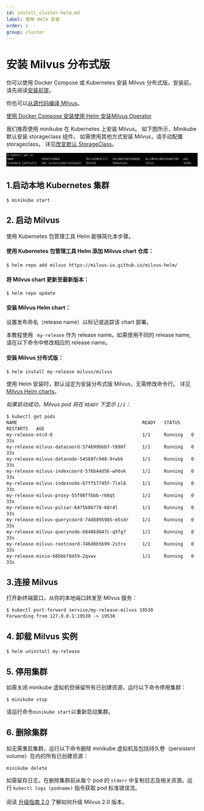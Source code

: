 ```yaml
---
id: install_cluster-helm.md
label: 使用 Helm 安装
order: 1
group: cluster
---
```

# 安装 Milvus 分布式版

你可以使用 Docker Compose 或 Kubernetes 安装 Milvus 分布式版。安装前，请先阅读[安装前提](prerequisite-docker.md)。

你也可以[从源代码编译 Milvus](https://github.com/milvus-io/milvus#to-start-developing-milvus)。



<div class="tab-wrapper"><a href="install_cluster-docker.md" class=''>使用 Docker Compose 安装</a><a href="install_cluster-helm.md" class='active '>使用 Helm 安装</a><a href="install_cluster-milvusoperator.md" class=''>Milvus Operator</a></div>

我们推荐使用 minikube 在 Kubernetes 上安装 Milvus。 如下图所示，Minikube 默认安装 storageclass 组件。 如需使用其他方式安装 Milvus，请手动配置 storageclass。 详见[改变默认 StorageClass](https://kubernetes.io/zh/docs/tasks/administer-cluster/change-default-storage-class/)。

![Storageclass](../../../../assets/storageclass.png)

## 1.启动本地 Kubernetes 集群
```
$ minikube start
```

## 2. 启动 Milvus

<div class="alert note">
使用 Kubernetes 包管理工具 Helm 能够简化本步骤。
</div>

#### 使用 Kubernetes 包管理工具 Helm 添加 Milvus chart 仓库：
```
$ helm repo add milvus https://milvus-io.github.io/milvus-helm/
```

#### 将 Milvus chart 更新至最新版本：
```
$ helm repo update
```

#### 安装 Milvus Helm chart：
设置发布命名（release name）以标记或追踪该 chart 部署。

<div class="alert note">
本教程使用 <code> my-release</code> 作为 release name。如需使用不同的 release name, 请在以下命令中修改相应的 release name。
</div>

#### 安装 Milvus 分布式版：
```
$ helm install my-release milvus/milvus
```

<div class="alert note">
使用 Helm 安装时，默认设定为安装分布式版 Milvus，无需修改命令行。
详见 <a href="https://artifacthub.io/packages/helm/milvus/milvus">Milvus Helm charts</a>。
</div>

*如果启动成功，Milvus pod 将在 `READY` 下显示 `1/1`：*

```
$ kubectl get pods
NAME                                              READY   STATUS    RESTARTS   AGE
my-release-etcd-0                                 1/1     Running   0          33s
my-release-milvus-datacoord-574b99bbb7-t898f      1/1     Running   0          33s
my-release-milvus-datanode-54568fc948-9rwbk       1/1     Running   0          33s
my-release-milvus-indexcoord-576b44d56-wh6vk      1/1     Running   0          33s
my-release-milvus-indexnode-67ff57745f-7lml8      1/1     Running   0          33s
my-release-milvus-proxy-55f98ffbbb-r68qt          1/1     Running   0          33s
my-release-milvus-pulsar-6475b86778-68r4l         1/1     Running   0          33s
my-release-milvus-querycoord-74d8895985-m5sdr     1/1     Running   0          33s
my-release-milvus-querynode-68486d847c-q5fg7      1/1     Running   0          33s
my-release-milvus-rootcoord-746d8b5b99-2strx      1/1     Running   0          33s
my-release-minio-68bbbf8459-2qxwv                 1/1     Running   0          33s
```

## 3.连接 Milvus
打开新终端窗口，从你的本地端口转发至 Milvus 服务：
```
$ kubectl port-forward service/my-release-milvus 19530
Forwarding from 127.0.0.1:19530 -> 19530
```

## 4. 卸载 Milvus 实例
```
$ helm uninstall my-release
```

## 5. 停用集群
如需关闭 minikube 虚拟机但保留所有已创建资源，运行以下命令停用集群：
```
$ minikube stop
```
<div class="alert note">
请运行命令<code>minikube start</code>以重新启动集群。
</div>


## 6. 删除集群

如无需重启集群，运行以下命令删除 minikube 虚拟机及包括持久卷（persistent volume）在内的所有已创建资源：
```
minikube delete
```
<div class="alert note">
如需留存日志，在删除集群前从每个 pod 的 <code>stderr</code> 中复制日志及相关资源。运行 <code>kubectl logs (podname)</code> 指令获取 pod 标准错误流。
</div>


</br>

<div class="alert note">
阅读 <a href="upgrade.md">升级指南 2.0</a> 了解如何升级 Milvus 2.0 版本。
</div>

